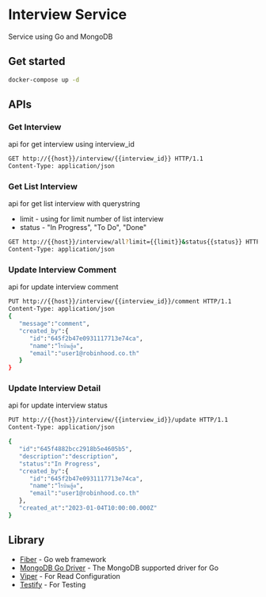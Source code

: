 # Interview Service

Service using Go and MongoDB

## Get started
```bash
docker-compose up -d
```

## APIs
### Get Interview  
api for get interview using interview_id
```bash
GET http://{{host}}/interview/{{interview_id}} HTTP/1.1
Content-Type: application/json
```
### Get List Interview
api for get list interview with querystring
* limit - using for limit number of list interview 
* status - "In Progress", "To Do", "Done"
```bash
GET http://{{host}}/interview/all?limit={{limit}}&status{{status}} HTTP/1.1
Content-Type: application/json
```

### Update Interview Comment
api for update interview comment
```bash
PUT http://{{host}}/interview/{{interview_id}}/comment HTTP/1.1
Content-Type: application/json
{
   "message":"comment",
   "created_by":{
      "id":"645f2b47e0931117713e74ca",
      "name":"โรบินฮู้ด",
      "email":"user1@robinhood.co.th"
   }
}
```
### Update Interview Detail
api for update interview status
```bash
PUT http://{{host}}/interview/{{interview_id}}/update HTTP/1.1
Content-Type: application/json

{
   "id":"645f4882bcc2918b5e4605b5",
   "description":"description",
   "status":"In Progress",
   "created_by":{
      "id":"645f2b47e0931117713e74ca",
      "name":"โรบินฮู้ด",
      "email":"user1@robinhood.co.th"
   },
   "created_at":"2023-01-04T10:00:00.000Z"
}
```

## Library
* [Fiber](https://github.com/gofiber/fiber) - Go web framework
* [MongoDB Go Driver](https://github.com/mongodb/mongo-go-driver) - The MongoDB supported driver for Go
* [Viper](https://github.com/spf13/viper) - For Read Configuration
* [Testify](https://github.com/stretchr/testify) - For Testing

